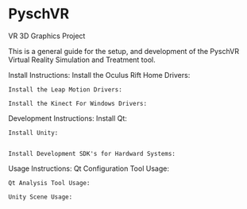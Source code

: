 # PyschVR
VR 3D Graphics Project

This is a general guide for the setup, and development of the PyschVR Virtual Reality Simulation and Treatment tool.

Install Instructions:
    Install the Oculus Rift Home Drivers:
        
    Install the Leap Motion Drivers:
    
    Install the Kinect For Windows Drivers:


Development Instructions:
    Install Qt:


    Install Unity:


    Install Development SDK's for Hardward Systems:  

    
Usage Instructions:
    Qt Configuration Tool Usage:
    
    Qt Analysis Tool Usage:

    Unity Scene Usage:
